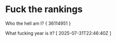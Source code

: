 # Fuck the rankings

Who the hell am I?
{ 36114951 }

What fucking year is it?
[ 2025-07-31T22:46:40Z ]
